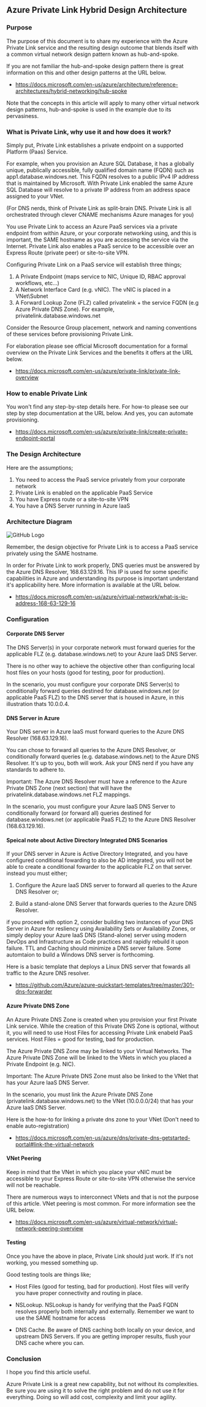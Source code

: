 ## Azure Private Link Hybrid Design Architecture

### Purpose

The purpose of this document is to share my experience with the Azure Private Link service and the resulting design outcome that blends itself with a common virtual network design pattern known as hub-and-spoke.

If you are not familiar the hub-and-spoke design pattern there is great information on this and other design patterns at the URL below.

- https://docs.microsoft.com/en-us/azure/architecture/reference-architectures/hybrid-networking/hub-spoke

Note that the concepts in this article will apply to many other virtual network design patterns, hub-and-spoke is used in the example due to its pervasiness. 

### What is Private Link, why use it and how does it work?

Simply put, Private Link establishes a private endpoint on a supported Platform (Paas) Service. 

For example, when you provision an Azure SQL Database, it has a globally unique, publically accessible, fully qualified domain name (FQDN) such as app1.database.windows.net. This FQDN resolves to a public IPv4 IP address that is maintained by Microsoft. With Private Link enabled the same Azure SQL Database will resolve to a private IP address from an address space assigned to your VNet.

(For DNS nerds, think of Private Link as split-brain DNS. Private Link is all orchestrated through clever CNAME mechanisms Azure manages for you)

You use Private Link to access an Azure PaaS services via a private endpoint from within Azure, or your corporate networking using, and this is important, the SAME hostname as you are accessing the service via the Internet. Private Link also enables a PaaS service to be accessible over an Express Route (private peer) or site-to-site VPN.

Configuring Private Link on a PaaS service will establish three things;

1. A Private Endpoint (maps service to NIC, Unique ID, RBAC approval workflows, etc...)
2. A Network Interface Card (e.g. vNIC). The vNIC is placed in a VNet\Subnet
3. A Forward Lookup Zone (FLZ) called privatelink + the service FQDN (e.g Azure Private DNS Zone). For example, privatelink.database.windows.net

Consider the Resource Group placement, network and naming conventions of these services before provisioning Private Link. 

For elaboration please see official Microsoft documentation for a formal overview on the Private Link Services and the benefits it offers at the URL below.

- https://docs.microsoft.com/en-us/azure/private-link/private-link-overview

### How to enable Private Link

You won't find any step-by-step details here. For how-to please see our step by step documentation at the URL below. And yes, you can automate provisioning.

- https://docs.microsoft.com/en-us/azure/private-link/create-private-endpoint-portal

### The Design Architecture

Here are the assumptions;

1. You need to access the PaaS service privately from your corporate network
2. Private Link is enabled on the applicable PaaS Service
3. You have Express route or a site-to-site VPN
4. You have a DNS Server running in Azure IaaS

### Architecture Diagram

![GitHub Logo](/images/PrivateLink.jpg)

Remember, the design objective for Private Link is to access a PaaS service privately using the SAME hostname. 

In order for Private Link to work properly, DNS queries must be answered by the Azure DNS Resolver, 168.63.129.16. This IP is used for some specific capabilities in Azure and understanding its purpose is important understand it's applicability here. More information is available at the URL below.

- https://docs.microsoft.com/en-us/azure/virtual-network/what-is-ip-address-168-63-129-16

### Configuration

#### Corporate DNS Server

The DNS Server(s) in your corporate network must forward queries for the applicable FLZ (e.g. database.windows.net) to your Azure IaaS DNS Server.

There is no other way to achieve the objective other than configuring local host files on your hosts (good for testing, poor for production). 

In the scenario, you must configure your corporate DNS Server(s) to conditionally forward queries destined for database.windows.net (or applicable PaaS FLZ) to the DNS server that is housed in Azure, in this illustration thats 10.0.0.4.

#### DNS Server in Azure

Your DNS server in Azure IaaS must forward queries to the Azure DNS Resolver (168.63.129.16). 

You can chose to forward all queries to the Azure DNS Resolver, or conditionally forward queries (e.g. database.windows.net) to the Azure DNS Resolver. It's up to you, both will work. Ask your DNS nerd if you have any standards to adhere to. 

Important: The Azure DNS Resolver must have a reference to the Azure Private DNS Zone (next section) that will have the privatelink.database.windows.net FLZ mappings. 

In the scenario, you must configure your Azure IaaS DNS Server to conditionally forward (or forward all) queries destined for database.windows.net (or applicable PaaS FLZ) to the Azure DNS Resolver (168.63.129.16).

#### Speical note about Active Directory Integrated DNS Scenarios

If your DNS server in Azure is Active Directory Integrated, and you have configured conditional fowarding to also be AD integrated, you will not be able to create a conditional fowarder to the applicable FLZ on that server. instead you must either;

1. Configure the Azure IaaS DNS server to forward all queries to the Azure DNS Resolver or;

2. Build a stand-alone DNS Server that forwards queries to the Azure DNS Resolver. 
 
if you proceed with option 2, consider building two instances of your DNS Server in Azure for resliency using Availability Sets or Availability Zones, or simply deploy your Azure IaaS DNS (Stand-alone) server using modern DevOps and Infrastructure as Code practices and rapidly rebuild it upon failure. TTL and Caching should minimize a DNS server failure. Some automtaion to build a Windows DNS server is forthcoming.

Here is a basic template that deploys a Linux DNS server that fowards all traffic to the Azure DNS resolver. 

- https://github.com/Azure/azure-quickstart-templates/tree/master/301-dns-forwarder

#### Azure Private DNS Zone

An Azure Private DNS Zone is created when you provision your first Private Link service. While the creation of this Private DNS Zone is optional, without it, you will need to use Host Files for accessing Private Link enabeld PaaS services. Host Files = good for testing, bad for production. 

The Azure Private DNS Zone may be linked to your Virtual Networks. The Azure Private DNS Zone will be linked to the VNets in which you placed a Private Endpoint (e.g. NIC). 

Important: The Azure Private DNS Zone must also be linked to the VNet that has your Azure IaaS DNS Server.

In the scenario, you must link the Azure Private DNS Zone (privatelink.database.windows.net) to the VNet (10.0.0.0/24) that has your Azure IaaS DNS Server.

Here is the how-to for linking a private dns zone to your VNet (Don't need to enable auto-registration)

- https://docs.microsoft.com/en-us/azure/dns/private-dns-getstarted-portal#link-the-virtual-network

#### VNet Peering

Keep in mind that the VNet in which you place your vNIC must be accessible to your Express Route or site-to-site VPN otherwise the service will not be reachable.

There are numerous ways to interconnect VNets and that is not the purpose of this article. VNet peering is most common. For more information see the URL below.

- https://docs.microsoft.com/en-us/azure/virtual-network/virtual-network-peering-overview

#### Testing

Once you have the above in place, Private Link should just work. If it's not working, you messed something up.

Good testing tools are things like;

- Host Files (good for testing, bad for production). Host files will verify you have proper connectivity and routing in place.

- NSLookup. NSLookup is handy for verifying that the PaaS FQDN resolves properly both internally and externally. Remember we want to use the SAME hostname for access

- DNS Cache. Be aware of DNS caching both locally on your device, and upstream DNS Servers. If you are getting improper results, flush your DNS cache where you can.

### Conclusion

I hope you find this article useful. 

Azure Private Link is a great new capability, but not without its complexities. Be sure you are using it to solve the right problem and do not use it for everything. Doing so will add cost, complexity and limit your agility. 
